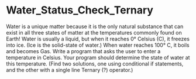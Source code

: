 # Water_Status_Check_Ternary
Water is a unique matter because it is the only natural substance that can exist in all three states of matter at the temperatures commonly found on Earth! Water is usually a liquid, but when it reaches 0° Celsius (C), it freezes into ice. (Ice is the solid-state of water.) When water reaches 100° C, it boils and becomes Gas. Write a program that asks the user to enter a temperature in Celsius. Your program should determine the state of water at this temperature. (Find two solutions, one using conditional if statements, and the other with a single line Ternary (?) operator.)
